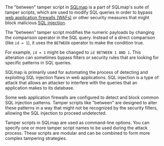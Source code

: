 The "between" tamper script in [SQLmap](../tools/sqlmap.md) is a part of SQLmap's suite of tamper scripts, which are used to modify SQL queries in order to bypass [web application firewalls (WAFs)](../security/waf.md) or other security measures that might block malicious [SQL injection](../security/sqli.md).

The "between" tamper script modifies the numeric payloads by changing the comparison operator in the SQL query. Instead of a direct comparison (like `id = 1`), it uses the `BETWEEN` operator to make the condition true. 

For example, `id = 1` might be changed to `id BETWEEN 1 AND 1`. This alteration can sometimes bypass filters or security rules that are looking for specific patterns in SQL queries.

SQLmap is primarily used for automating the process of detecting and exploiting SQL injection flaws in web applications. SQL injection is a type of attack that allows an attacker to interfere with the queries that an application makes to its database.

Some web application firewalls are configured to detect and block common SQL injection patterns. Tamper scripts like "between" are designed to alter these patterns in a way that might not be recognized by the security filters, allowing the SQL injection to proceed undetected.

Tamper scripts in SQLmap are used as command-line options. You can specify one or more tamper script names to be used during the attack process. These scripts are modular and can be combined to form more complex tampering strategies.